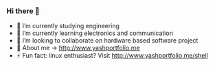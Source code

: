 ### Hi there 👋


- 🔭 I’m currently studying engineering
- 🌱 I’m currently learning electronics and communication
- 👯 I’m looking to collaborate on hardware based software project 
- 💬 About me -> http://www.yashportfolio.me
- ⚡ Fun fact: linux enthusiast? Visit http://www.yashportfolio.me/shell

